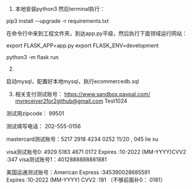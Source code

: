 1. 本地安装python3 然后terminal执行：

pip3 install --upgrade -r requirements.txt

在命令行中来到工程文件夹，到达app.py平级，然后执行下面领域运行网站：

export FLASK_APP=app.py
export FLASK_ENV=development

python3 -m flask run


2. 
启动mysql，配置好本地mysql，执行ecommercedb.sql


3. 相关支付测试账号：
https://www.sandbox.paypal.com/
myreceiver2for2github@gmail.com Test1024

测试用zipcode：
99501

测试填写电话：
202-555-0156

mastercard测试账号：5217 2918 4234 0252
                    11/20  ,  045
                    lie  xu


visa测试账号0: 4929 5183 4671 0172
              Expires :10-2022 (MM-YYYY)CVV2 :347
visa测试账号1：4012888888881881

美国运通测试账号：American Express :345390028685591    
        Expires :10-2022 (MM-YYYY)    CVV2 :181 （不够前面补0： 0181）